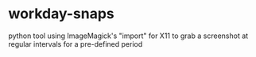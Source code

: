 # workday-snaps
python tool using ImageMagick's "import" for X11 to grab a screenshot at regular intervals for a pre-defined period
